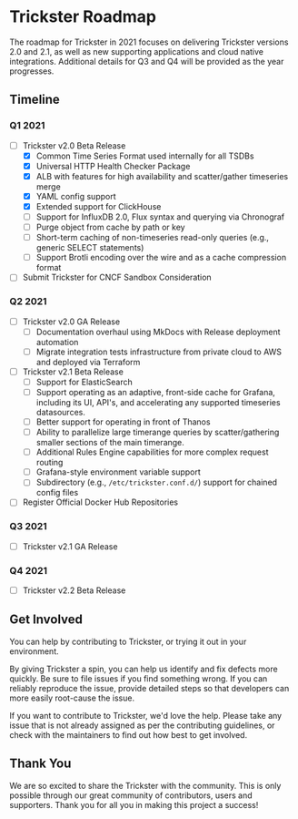 # Trickster Roadmap

The roadmap for Trickster in 2021 focuses on delivering Trickster versions 2.0 and 2.1, as well as new supporting applications and cloud native integrations. Additional details for Q3 and Q4 will be provided as the year progresses.

## Timeline

### Q1 2021

- [ ] Trickster v2.0 Beta Release
  - [x] Common Time Series Format used internally for all TSDBs
  - [x] Universal HTTP Health Checker Package
  - [x] ALB with features for high availability and scatter/gather timeseries merge
  - [x] YAML config support
  - [x] Extended support for ClickHouse
  - [ ] Support for InfluxDB 2.0, Flux syntax and querying via Chronograf
  - [ ] Purge object from cache by path or key
  - [ ] Short-term caching of non-timeseries read-only queries (e.g., generic SELECT statements)
  - [ ] Support Brotli encoding over the wire and as a cache compression format
  
- [ ] Submit Trickster for CNCF Sandbox Consideration

### Q2 2021

- [ ] Trickster v2.0 GA Release
  - [ ] Documentation overhaul using MkDocs with Release deployment automation
  - [ ] Migrate integration tests infrastructure from private cloud to AWS and deployed via Terraform

- [ ] Trickster v2.1 Beta Release
  - [ ] Support for ElasticSearch
  - [ ] Support operating as an adaptive, front-side cache for Grafana, including its UI, API's, and accelerating any supported timeseries datasources.
  - [ ] Better support for operating in front of Thanos
  - [ ] Ability to parallelize large timerange queries by scatter/gathering smaller sections of the main timerange.
  - [ ] Additional Rules Engine capabilities for more complex request routing
  - [ ] Grafana-style environment variable support
  - [ ] Subdirectory (e.g., `/etc/trickster.conf.d/`) support for chained config files

- [ ] Register Official Docker Hub Repositories

### Q3 2021

- [ ] Trickster v2.1 GA Release

### Q4 2021

- [ ] Trickster v2.2 Beta Release

## Get Involved

You can help by contributing to Trickster, or trying it out in your environment.

By giving Trickster a spin, you can help us identify and fix defects more quickly. Be sure to file issues if you find something wrong. If you can reliably reproduce the issue, provide detailed steps so that developers can more easily root-cause the issue.

If you want to contribute to Trickster, we'd love the help. Please take any issue that is not already assigned as per the contributing guidelines, or check with the maintainers to find out how best to get involved.

## Thank You

We are so excited to share the Trickster with the community. This is only possible through our great community of contributors, users and supporters. Thank you for all you in making this project a success!
